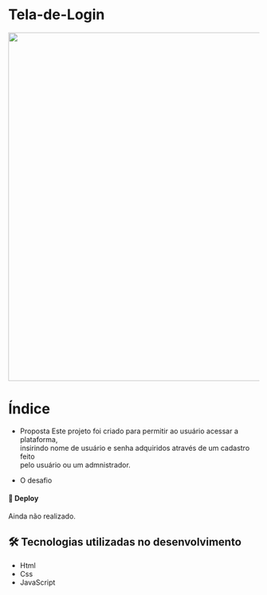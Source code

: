 # Tela-de-Login
<div align="left">
  <img src="https://media-exp1.licdn.com/dms/image/C4D22AQFs0peZU9lsPw/feedshare-shrink_800/0/1667689067237?e=1670457600&v=beta&t=lSauARlL0UcfOvwdKOLmiU_Gcsj15_PxxUbICHmvF1M" width="700px">
</div>

# Índice

- Proposta
Este projeto foi criado para permitir ao usuário acessar a plataforma,<br>
insirindo nome de usuário e senha adquiridos através de um cadastro feito<br>
pelo usuário ou um admnistrador.

- O desafio

#### 🚀 Deploy
Ainda não realizado.

## 🛠️ Tecnologias utilizadas no desenvolvimento

* Html
* Css
* JavaScript


